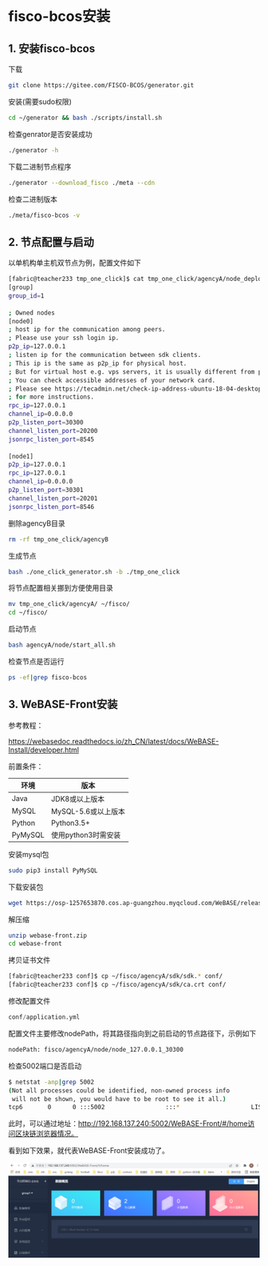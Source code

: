 # fisco-bcos安装



## 1. 安装fisco-bcos

下载

```sh
git clone https://gitee.com/FISCO-BCOS/generator.git
```

安装(需要sudo权限)

```sh
cd ~/generator && bash ./scripts/install.sh
```

检查genrator是否安装成功

```sh
./generator -h
```



下载二进制节点程序

```sh
./generator --download_fisco ./meta --cdn
```

检查二进制版本

```sh
./meta/fisco-bcos -v
```



## 2. 节点配置与启动



以单机构单主机双节点为例，配置文件如下

```sh
[fabric@teacher233 tmp_one_click]$ cat tmp_one_click/agencyA/node_deployment.ini 
[group]
group_id=1

; Owned nodes
[node0]
; host ip for the communication among peers.
; Please use your ssh login ip.
p2p_ip=127.0.0.1
; listen ip for the communication between sdk clients.
; This ip is the same as p2p_ip for physical host.
; But for virtual host e.g. vps servers, it is usually different from p2p_ip.
; You can check accessible addresses of your network card.
; Please see https://tecadmin.net/check-ip-address-ubuntu-18-04-desktop/
; for more instructions.
rpc_ip=127.0.0.1
channel_ip=0.0.0.0
p2p_listen_port=30300
channel_listen_port=20200
jsonrpc_listen_port=8545

[node1]
p2p_ip=127.0.0.1
rpc_ip=127.0.0.1
channel_ip=0.0.0.0
p2p_listen_port=30301
channel_listen_port=20201
jsonrpc_listen_port=8546

```

删除agencyB目录

```sh
rm -rf tmp_one_click/agencyB
```

生成节点

```sh
bash ./one_click_generator.sh -b ./tmp_one_click
```

将节点配置相关挪到方便使用目录

```sh
mv tmp_one_click/agencyA/ ~/fisco/
cd ~/fisco/
```

启动节点

```sh
bash agencyA/node/start_all.sh
```

检查节点是否运行

```sh
ps -ef|grep fisco-bcos
```



## 3. WeBASE-Front安装

参考教程：

https://webasedoc.readthedocs.io/zh_CN/latest/docs/WeBASE-Install/developer.html

前置条件：

| 环境    | 版本                |
| ------- | ------------------- |
| Java    | JDK8或以上版本      |
| MySQL   | MySQL-5.6或以上版本 |
| Python  | Python3.5+          |
| PyMySQL | 使用python3时需安装 |

安装mysql包

```sh
sudo pip3 install PyMySQL
```

下载安装包

```sh
wget https://osp-1257653870.cos.ap-guangzhou.myqcloud.com/WeBASE/releases/download/v1.5.4/webase-front.zip
```

解压缩

```sh
unzip webase-front.zip
cd webase-front
```

拷贝证书文件

```sh
[fabric@teacher233 conf]$ cp ~/fisco/agencyA/sdk/sdk.* conf/
[fabric@teacher233 conf]$ cp ~/fisco/agencyA/sdk/ca.crt conf/

```

修改配置文件

```s
conf/application.yml 
```

配置文件主要修改nodePath，将其路径指向到之前启动的节点路径下，示例如下

```sh
nodePath: fisco/agencyA/node/node_127.0.0.1_30300
```

检查5002端口是否启动

```sh
$ netstat -anp|grep 5002
(Not all processes could be identified, non-owned process info
 will not be shown, you would have to be root to see it all.)
tcp6       0      0 :::5002                 :::*                    LISTEN      5452/java  
```

此时，可以通过地址：http://192.168.137.240:5002/WeBASE-Front/#/home访问区块链浏览器情况。

看到如下效果，就代表WeBASE-Front安装成功了。

![image-20220315160629561](images\fisco-webase-front.png)